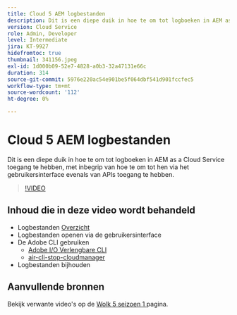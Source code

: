```yaml
---
title: Cloud 5 AEM logbestanden
description: Dit is een diepe duik in hoe te om tot logboeken in AEM as a Cloud Service toegang te hebben, met inbegrip van hoe te om tot hen via het gebruikersinterface evenals van APIs toegang te hebben.
version: Cloud Service
role: Admin, Developer
level: Intermediate
jira: KT-9927
hidefromtoc: true
thumbnail: 341156.jpeg
exl-id: 1d000b09-52e7-4828-a0b3-32a47131e66c
duration: 314
source-git-commit: 5976e220ac54e901be5f064dbf541d901fccfec5
workflow-type: tm+mt
source-wordcount: '112'
ht-degree: 0%

---
```


# Cloud 5 AEM logbestanden

Dit is een diepe duik in hoe te om tot logboeken in AEM as a Cloud Service toegang te hebben, met inbegrip van hoe te om tot hen via het gebruikersinterface evenals van APIs toegang te hebben.

>[!VIDEO](https://video.tv.adobe.com/v/341156?quality=12&learn=on)

## Inhoud die in deze video wordt behandeld

+ Logbestanden [ Overzicht ](https://experienceleague.adobe.com/docs/experience-manager-learn/cloud-service/debugging/debugging-aem-as-a-cloud-service/logs.html)
+ Logbestanden openen via de gebruikersinterface
+ De Adobe CLI gebruiken
   + [ Adobe I/O Verlengbare CLI ](https://github.com/adobe/aio-cli)
   + [ air-cli-stop-cloudmanager ](https://github.com/adobe/aio-cli-plugin-cloudmanager/blob/main/README.md)
+ Logbestanden bijhouden

## Aanvullende bronnen

Bekijk verwante video&#39;s op de [ Wolk 5 seizoen 1 ](cloud5-season-1.md) pagina.
